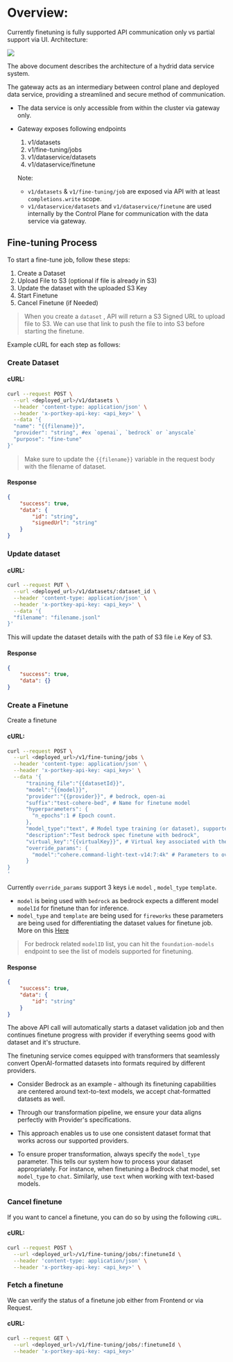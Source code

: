 # Overview:
Currently finetuning is fully supported API communication only vs partial support via UI.
Architecture:

![](https://lh7-rt.googleusercontent.com/docsz/AD_4nXffbhrnjyEjpmgafZtZ2qZVM55G6yCRB8FHf5BbbJAa-XTM4km6mfip2OnpZ5Ts-373avnjqMONLhaJOuQpDL-3pAPx7viYRrq1W-KJicd_OIu_0tJ1aDXAnPo_NjL6h7Jd0CuhmTqMcWKOE_FoGoYzsROg?key=GSWy0RPh6CRcV4iKuzA0zQ)

The above document describes the architecture of a hydrid data service system. 

The gateway acts as an intermediary between control plane and deployed data service, providing a streamlined and secure method of communication.
- The data service is only accessible from within the cluster via gateway only.
- Gateway exposes following endpoints
    1. v1/datasets 
    2. v1/fine-tuning/jobs
    3. v1/dataservice/datasets 
    4. v1/dataservice/finetune

    Note: 
    - `v1/datasets` & `v1/fine-tuning/job` are exposed via API with at least `completions.write` scope.
    - `v1/dataservice/datasets` and `v1/dataservice/finetune` are used internally by the Control Plane for communication with the data service via gateway.

## Fine-tuning Process
To start a fine-tune job, follow these steps:

1. Create a Dataset
2. Upload File to S3 (optional if file is already in S3)
3. Update the dataset with the uploaded S3 Key
4. Start Finetune
5. Cancel Finetune (if Needed)

> When you create a `dataset` , API will return a S3 Signed URL to upload file to S3. We can use that link to push the file to into S3 before starting the finetune.

Example cURL for each step as follows:
### Create Dataset
#### cURL:

```bash
curl --request POST \
  --url <deployed_url>/v1/datasets \
  --header 'content-type: application/json' \
  --header 'x-portkey-api-key: <api_key>' \
  --data '{
  "name": "{{filename}}",
  "provider": "string", #ex `openai`, `bedrock` or `anyscale`
  "purpose": "fine-tune"
}'
```

> Make sure to update the `{{filename}}` variable in the request body with the filename of dataset.

#### Response
```json
{
	"success": true,
	"data": {
		"id": "string",
		"signedUrl": "string"
	}
}
```

### Update dataset

#### cURL:
```bash
curl --request PUT \
  --url <deployed_url>/v1/datasets/:dataset_id \
  --header 'content-type: application/json' \
  --header 'x-portkey-api-key: <api_key>' \
  --data '{
  "filename": "filename.jsonl" 
}'
```

This will update the dataset details with the path of S3 file i.e Key of S3.

#### Response
```json
{
	"success": true,
	"data": {}
}
```

### Create a Finetune
Create a finetune

#### cURL:
```bash
curl --request POST \
  --url <deployed_url>/v1/fine-tuning/jobs \
  --header 'content-type: application/json' \
  --header 'x-portkey-api-key: <api_key>' \
  --data '{
	  "training_file":"{{datasetId}}",
	  "model":"{{model}}",
	  "provider":"{{provider}}", # bedrock, open-ai
	  "suffix":"test-cohere-bed", # Name for finetune model
	  "hyperparameters": {
	    "n_epochs":1 # Epoch count.
	  },
	  "model_type":"text", # Model type training (or dataset), supported are `text` and `chat`.
	  "description":"Test bedrock spec finetune with bedrock",
	  "virtual_key":"{{virtualKey}}", # Virtual key associated with the provider
	  "override_params": {
	    "model":"cohere.command-light-text-v14:7:4k" # Parameters to override when sending to the provider.
	  }
}
'
```

Currently `override_params` support 3 keys i.e `model` , `model_type` `template`. 

- `model` is being used with `bedrock` as bedrock expects a different model `modelId` for finetune than for inference. 
- `model_type` and `template` are being used for `fireworks` these parameters are being used for differentiating the dataset values for finetune job. More on this [Here](https://docs.fireworks.ai/fine-tuning/fine-tuning-models#preparing-your-dataset)


> For bedrock related `modelID` list, you can hit the `foundation-models` endpoint to see the list of models supported for finetuning.

#### Response
```json
{
	"success": true,
	"data": {
		"id": "string"
	}
}
```

The above API call will automatically starts a dataset validation job and then continues finetune progress with provider if everything seems good with dataset and it's structure.

The finetuning service comes equipped with transformers that seamlessly convert OpenAI-formatted datasets into formats required by different providers. 
- Consider Bedrock as an example - although its finetuning capabilities are centered around text-to-text models, we accept chat-formatted datasets as well. 

- Through our transformation pipeline, we ensure your data aligns perfectly with Provider's specifications. 

- This approach enables us to use one consistent dataset format that works across our supported providers.

- To ensure proper transformation, always specify the `model_type` parameter. This tells our system how to process your dataset appropriately. 
For instance, when finetuning a Bedrock chat model, set `model_type` to `chat`. Similarly, use `text` when working with text-based models.


### Cancel finetune
If you want to cancel a finetune, you can do so by using the following `cURL`.

#### cURL:

```bash
curl --request POST \
  --url <deployed_url>/v1/fine-tuning/jobs/:finetuneId \
  --header 'content-type: application/json' \
  --header 'x-portkey-api-key: <api_key>' \
```

### Fetch a finetune
We can verify the status of a finetune job either from Frontend or via Request.

#### cURL:
```bash
curl --request GET \
  --url <deployed_url>/v1/fine-tuning/jobs/:finetuneId \
  --header 'x-portkey-api-key: <api_key>'
```
